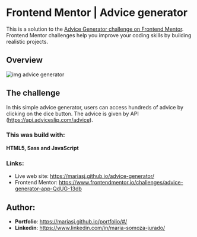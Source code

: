 # Frontend Mentor | Advice generator 
This is a solution to the <a href="https://www.frontendmentor.io/challenges/advice-generator-app-QdUG-13db/hub" target="_blank" rel="noreferrer">Advice Generator challenge on Frontend Mentor</a>. Frontend Mentor challenges help you improve your coding skills by building realistic projects.
## Overview
![img advice generator](https://user-images.githubusercontent.com/112867716/216034334-6cde5ed6-fcbb-409b-96db-31f363c8122d.png)

## The challenge
In this simple advice generator, users can access hundreds of advice by clicking on the dice button.
The advice is given by API (https://api.adviceslip.com/advice).
### This was build with:
**HTML5, Sass and JavaScript**
### Links:
* Live web site: https://mariasj.github.io/advice-generator/
* Frontend Mentor: https://www.frontendmentor.io/challenges/advice-generator-app-QdUG-13db

## Author:
* **Portfolio**: https://mariasj.github.io/portfolio/#/
* **Linkedin**: https://www.linkedin.com/in/maria-somoza-jurado/
